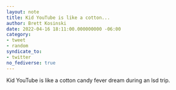 ```yaml
---
layout: note
title: Kid YouTube is like a cotton...
author: Brett Kosinski
date: 2022-04-16 18:11:00.000000000 -06:00
category:
- tweet
- random
syndicate_to:
- twitter
no_fediverse: true
---
```

Kid YouTube is like a cotton candy fever dream during an lsd trip.
